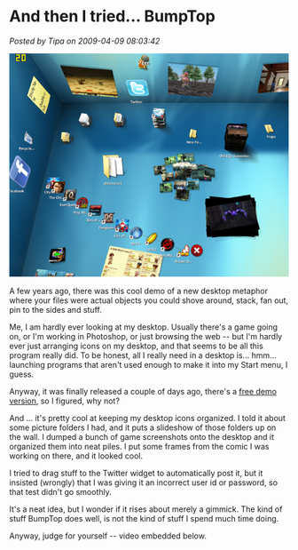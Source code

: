# And then I tried... BumpTop

*Posted by Tipa on 2009-04-09 08:03:42*

![bumptop2](../uploads/2009/04/bumptop2.jpg "bumptop2")

A few years ago, there was this cool demo of a new desktop metaphor where your files were actual objects you could shove around, stack, fan out, pin to the sides and stuff.

Me, I am hardly ever looking at my desktop. Usually there's a game going on, or I'm working in Photoshop, or just browsing the web -- but I'm hardly ever just arranging icons on my desktop, and that seems to be all this program really did. To be honest, all I really need in a desktop is... hmm... launching programs that aren't used enough to make it into my Start menu, I guess. 

Anyway, it was finally released a couple of days ago, there's a [free demo version](http://bumptop.com), so I figured, why not?

And ... it's pretty cool at keeping my desktop icons organized. I told it about some picture folders I had, and it puts a slideshow of those folders up on the wall. I dumped a bunch of game screenshots onto the desktop and it organized them into neat piles. I put some frames from the comic I was working on there, and it looked cool.

I tried to drag stuff to the Twitter widget to automatically post it, but it insisted (wrongly) that I was giving it an incorrect user id or password, so that test didn't go smoothly.

It's a neat idea, but I wonder if it rises about merely a gimmick. The kind of stuff BumpTop does well, is not the kind of stuff I spend much time doing.

Anyway, judge for yourself -- video embedded below.




